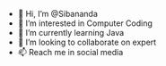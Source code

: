 - 👋 Hi, I’m @Sibananda
- 👀 I’m interested in Computer Coding
- 🌱 I’m currently learning Java
- 💞️ I’m looking to collaborate on expert
- 📫 Reach me in social media

<!---
Crazyboysiba2000/Crazyboysiba2000 is a ✨ special ✨ repository because its `README.md` (this file) appears on your GitHub profile.
You can click the Preview link to take a look at your changes.
--->
